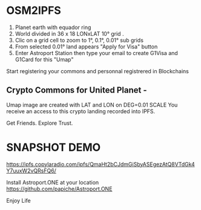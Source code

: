 # OSM2IPFS

1. Planet earth with equador ring
2. World divided in 36 x 18 LONxLAT 10° grid .
3. Clic on a grid cell to zoom to 1°, 0.1°, 0.01° sub grids
4. From selected 0.01° land appears "Apply for Visa" button
5. Enter Astroport Station then type your email to create G1Visa and G1Card for this "Umap"


Start registering your commons and personnal registrered in Blockchains

## Crypto Commons for United Planet -

Umap image are created with LAT and LON on DEG=0.01 SCALE
You receive an access to this crypto landing recorded into IPFS.

Get Friends.
Explore Trust.

# SNAPSHOT DEMO
https://ipfs.copylaradio.com/ipfs/QmaHt2bCJdmGiSbyASEgezAtQ8VTdGk4Y7uuxW2vQRsFQ6/

Install Astroport.ONE at your location
https://github.com/papiche/Astroport.ONE

Enjoy Life
